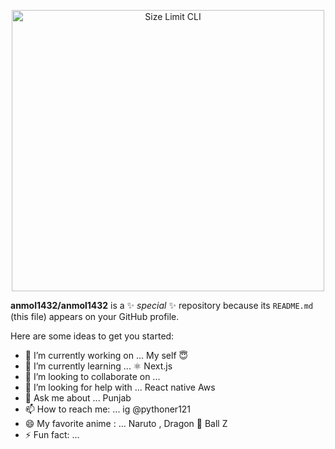 <p align="center">
  <img src="https://media4.giphy.com/media/LHZyixOnHwDDy/giphy.gif?cid=ecf05e47p1v853bomycn0t8jaw8hfok0z52wmp32lse0tkg9&rid=giphy.gif&ct=g" alt="Size Limit CLI" width="500" height="450">
</p>


**anmol1432/anmol1432** is a ✨ _special_ ✨ repository because its `README.md` (this file) appears on your GitHub profile.

Here are some ideas to get you started:

- 🔭 I’m currently working on ... My self 😇
- 🌱 I’m currently learning ... ⚛️ Next.js
- 👯 I’m looking to collaborate on ...
- 🤔 I’m looking for help with ... React native Aws 
- 💬 Ask me about ... Punjab
- 📫 How to reach me: ... ig @pythoner121
- 😄 My favorite anime : ... Naruto , Dragon 🐲 Ball Z
- ⚡ Fun fact: ... 

